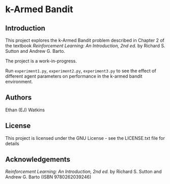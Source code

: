# k-Armed Bandit

## Introduction

This project explores the k-Armed Bandit problem described in Chapter 2 of the textbook *Reinforcement Learning: An Introduction, 2nd ed.* by Richard S. Sutton and Andrew G. Barto.

The project is a work-in-progress.

Run ```experiment1.py```, ```experiment2.py```, ```experiment3.py``` to see the effect of different agent parameters on performance in the k-armed bandit environment.

## Authors

Ethan (EJ) Watkins

## License

This project is licensed under the GNU License - see the LICENSE.txt file for details

## Acknowledgements

*Reinforcement Learning: An Introduction, 2nd ed.* by Richard S. Sutton and Andrew G. Barto (ISBN 9780262039246)
